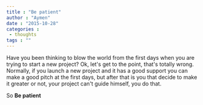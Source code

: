 ```yaml
---
title : "Be patient"
author : "Aymen"
date : "2015-10-28"
categories : 
 - thoughts
tags : ""
---
```


Have you been thinking to blow the world from the first days when you are trying to start a new project? Ok, let's get to the point, that's totally wrong. Normally, if you launch a new project and it has a good support you can make a good pitch at the first days, but after that is you that decide to make it greater or not, your project can't guide himself, you do that.

So **Be patient**
